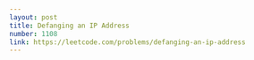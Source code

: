 ```yaml
---
layout: post
title: Defanging an IP Address
number: 1108
link: https://leetcode.com/problems/defanging-an-ip-address
---
```

